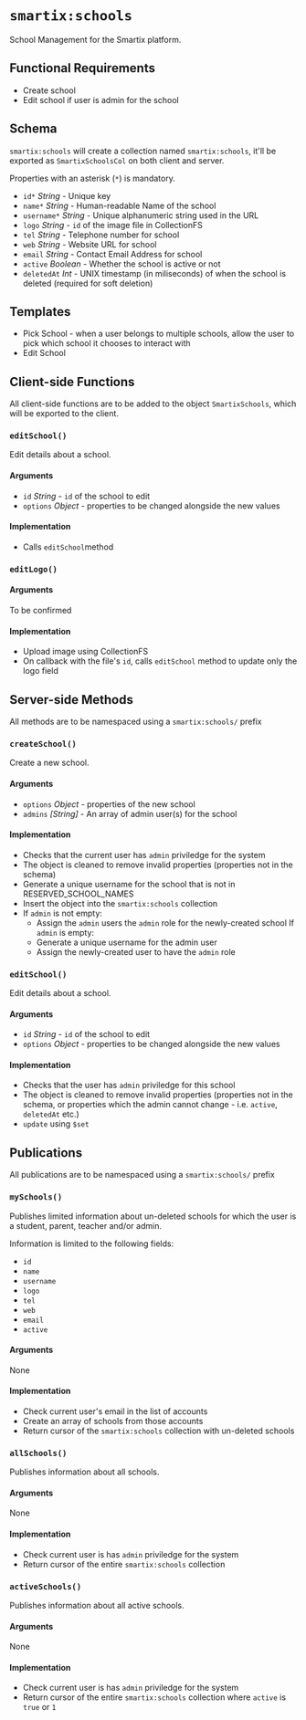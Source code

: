 # `smartix:schools`

School Management for the Smartix platform.

## Functional Requirements

* Create school
* Edit school if user is admin for the school

## Schema

`smartix:schools` will create a collection named `smartix:schools`, it'll be exported as `SmartixSchoolsCol` on both client and server.

Properties with an asterisk (`*`) is mandatory.

* `id*` *String* - Unique key
* `name*` *String* - Human-readable Name of the school
* `username*` *String* - Unique alphanumeric string used in the URL
* `logo` *String* - `id` of the image file in CollectionFS
* `tel` *String* - Telephone number for school
* `web` *String* - Website URL for school
* `email` *String* - Contact Email Address for school
* `active` *Boolean* - Whether the school is active or not
* `deletedAt` *Int* - UNIX timestamp (in miliseconds) of when the school is deleted (required for soft deletion)

## Templates

* Pick School - when a user belongs to multiple schools, allow the user to pick which school it chooses to interact with
* Edit School

## Client-side Functions

All client-side functions are to be added to the object `SmartixSchools`, which will be exported to the client.

### `editSchool()`

Edit details about a school.

#### Arguments

* `id` *String* - `id` of the school to edit
* `options` *Object* - properties to be changed alongside the new values

#### Implementation

* Calls `editSchool`method

### `editLogo()`

#### Arguments

To be confirmed

#### Implementation

* Upload image using CollectionFS
* On callback with the file's `id`, calls `editSchool` method to update only the logo field

## Server-side Methods

All methods are to be namespaced using a `smartix:schools/` prefix

### `createSchool()`

Create a new school.

#### Arguments

* `options` *Object* - properties of the new school
* `admins` *[String]* - An array of admin user(s) for the school


#### Implementation

* Checks that the current user has `admin` priviledge for the system
* The object is cleaned to remove invalid properties (properties not in the schema)
* Generate a unique username for the school that is not in RESERVED_SCHOOL_NAMES
* Insert the object into the `smartix:schools` collection
* If `admin` is not empty:
  * Assign the `admin` users the `admin` role for the newly-created school
  If `admin` is empty:
  * Generate a unique username for the admin user
  * Assign the newly-created user to have the `admin` role

### `editSchool()`

Edit details about a school.

#### Arguments

* `id` *String* - `id` of the school to edit
* `options` *Object* - properties to be changed alongside the new values

#### Implementation

* Checks that the user has `admin` priviledge for this school
* The object is cleaned to remove invalid properties (properties not in the schema, or properties which the admin cannot change - i.e. `active`, `deletedAt` etc.)
* `update` using `$set`

## Publications

All publications are to be namespaced using a `smartix:schools/` prefix

### `mySchools()`

Publishes limited information about un-deleted schools for which the user is a student, parent, teacher and/or admin.

Information is limited to the following fields:

* `id`
* `name`
* `username`
* `logo`
* `tel`
* `web`
* `email`
* `active`

#### Arguments

None

#### Implementation

* Check current user's email in the list of accounts
* Create an array of schools from those accounts
* Return cursor of the `smartix:schools` collection with un-deleted schools

### `allSchools()`

Publishes information about all schools.

#### Arguments

None

#### Implementation

* Check current user is has `admin` priviledge for the system
* Return cursor of the entire `smartix:schools` collection

### `activeSchools()`

Publishes information about all active schools.

#### Arguments

None

#### Implementation

* Check current user is has `admin` priviledge for the system
* Return cursor of the entire `smartix:schools` collection where `active` is `true` or `1`